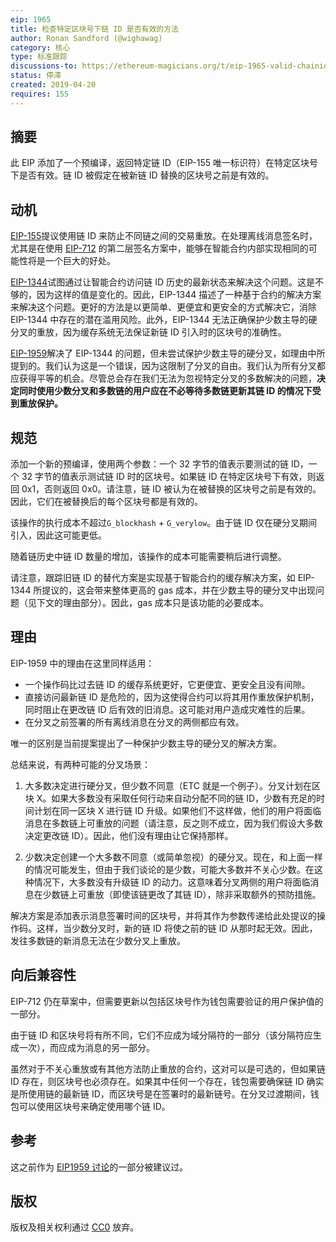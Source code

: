 ```yaml
---
eip: 1965
title: 检查特定区块号下链 ID 是否有效的方法
author: Ronan Sandford (@wighawag)
category: 核心
type: 标准跟踪
discussions-to: https://ethereum-magicians.org/t/eip-1965-valid-chainid-for-specific-blocknumber-protect-all-forks/3181
status: 停滞
created: 2019-04-20
requires: 155
---
```


## 摘要
此 EIP 添加了一个预编译，返回特定链 ID（EIP-155 唯一标识符）在特定区块号下是否有效。链 ID 被假定在被新链 ID 替换的区块号之前是有效的。

## 动机
[EIP-155](./eip-155.md)提议使用链 ID 来防止不同链之间的交易重放。在处理离线消息签名时，尤其是在使用 [EIP-712](./eip-712.md) 的第二层签名方案中，能够在智能合约内部实现相同的可能性将是一个巨大的好处。

[EIP-1344](./eip-1344.md)试图通过让智能合约访问链 ID 历史的最新状态来解决这个问题。这是不够的，因为这样的值是变化的。因此，EIP-1344 描述了一种基于合约的解决方案来解决这个问题。更好的方法是以更简单、更便宜和更安全的方式解决它，消除 EIP-1344 中存在的潜在滥用风险。此外，EIP-1344 无法正确保护少数主导的硬分叉的重放，因为缓存系统无法保证新链 ID 引入时的区块号的准确性。

[EIP-1959](./eip-1959.md)解决了 EIP-1344 的问题，但未尝试保护少数主导的硬分叉，如理由中所提到的。我们认为这是一个错误，因为这限制了分叉的自由。我们认为所有分叉都应获得平等的机会。尽管总会存在我们无法为忽视特定分叉的多数解决的问题，**决定同时使用少数分叉和多数链的用户应在不必等待多数链更新其链 ID 的情况下受到重放保护。**

## 规范
添加一个新的预编译，使用两个参数：一个 32 字节的值表示要测试的链 ID，一个 32 字节的值表示测试链 ID 时的区块号。如果链 ID 在特定区块号下有效，则返回 0x1，否则返回 0x0。请注意，链 ID 被认为在被替换的区块号之前是有效的。因此，它们在被替换后的每个区块号都是有效的。

该操作的执行成本不超过`G_blockhash` + `G_verylow`。由于链 ID 仅在硬分叉期间引入，因此这可能更低。

随着链历史中链 ID 数量的增加，该操作的成本可能需要稍后进行调整。

请注意，跟踪旧链 ID 的替代方案是实现基于智能合约的缓存解决方案，如 EIP-1344 所提议的，这会带来整体更高的 gas 成本，并在少数主导的硬分叉中出现问题（见下文的理由部分）。因此，gas 成本只是该功能的必要成本。

## 理由

EIP-1959 中的理由在这里同样适用：

- 一个操作码比过去链 ID 的缓存系统更好，它更便宜、更安全且没有间隙。
- 直接访问最新链 ID 是危险的，因为这使得合约可以将其用作重放保护机制，同时阻止在更改链 ID 后有效的旧消息。这可能对用户造成灾难性的后果。
- 在分叉之前签署的所有离线消息在分叉的两侧都应有效。

唯一的区别是当前提案提出了一种保护少数主导的硬分叉的解决方案。

总结来说，有两种可能的分叉场景：

1) 大多数决定进行硬分叉，但少数不同意（ETC 就是一个例子）。分叉计划在区块 X。如果大多数没有采取任何行动来自动分配不同的链 ID，少数有充足的时间计划在同一区块 X 进行链 ID 升级。如果他们不这样做，他们的用户将面临消息在多数链上可重放的问题（请注意，反之则不成立，因为我们假设大多数决定更改链 ID）。因此，他们没有理由让它保持那样。

2) 少数决定创建一个大多数不同意（或简单忽视）的硬分叉。现在，和上面一样的情况可能发生，但由于我们谈论的是少数，可能大多数并不关心少数。在这种情况下，大多数没有升级链 ID 的动力。这意味着分叉两侧的用户将面临消息在少数链上可重放（即使该链更改了其链 ID），除非采取额外的预防措施。

解决方案是添加表示消息签署时间的区块号，并将其作为参数传递给此处提议的操作码。这样，当少数分叉时，新的链 ID 将使之前的链 ID 从那时起无效。因此，发往多数链的新消息无法在少数分叉上重放。

## 向后兼容性

EIP-712 仍在草案中，但需要更新以包括区块号作为钱包需要验证的用户保护值的一部分。

由于链 ID 和区块号将有所不同，它们不应成为域分隔符的一部分（该分隔符应生成一次），而应成为消息的另一部分。

虽然对于不关心重放或有其他方法防止重放的合约，这对可以是可选的，但如果链 ID 存在，则区块号也必须存在。如果其中任何一个存在，钱包需要确保链 ID 确实是所使用链的最新链 ID，而区块号是在签署时的最新链号。在分叉过渡期间，钱包可以使用区块号来确定使用哪个链 ID。

## 参考
这之前作为 [EIP1959 讨论](https://ethereum-magicians.org/t/eip-1959-valid-chainid-opcode/3170)的一部分被建议过。

## 版权
版权及相关权利通过 [CC0](../LICENSE.md) 放弃。